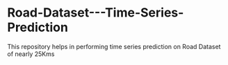 # Road-Dataset---Time-Series-Prediction
This repository helps in performing time series prediction on Road Dataset of nearly 25Kms
